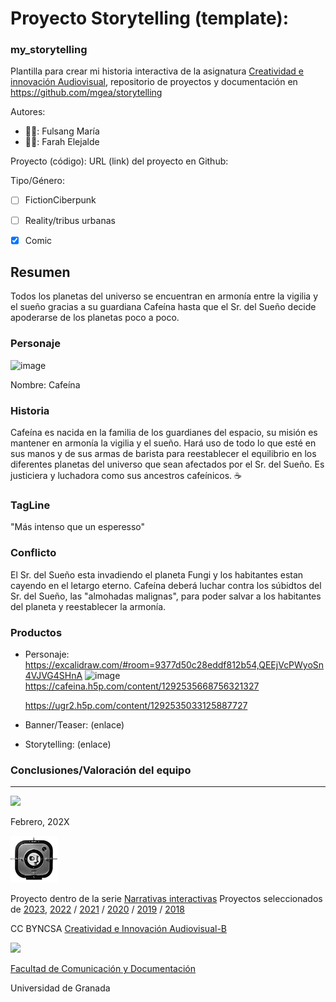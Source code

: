 
# Proyecto Storytelling (template): 
### my_storytelling
Plantilla para crear mi historia interactiva de la asignatura [Creatividad e innovación Audiovisual](https://www.ugr.es/estudiantes/grados/grado-comunicacion-audiovisual/creacion-difusion-nuevos-contenidos-audiovis), repositorio de proyectos y documentación en https://github.com/mgea/storytelling




Autores:  
<!---
Incluir lista de personas del grupo 
Se puede añadir enlace a página personal de github o lo que se quiera...(optativo)
-->

- 🧚‍♀️: Fulsang María
- 🧚‍♀️: Farah Elejalde



Proyecto (código): 
URL (link) del proyecto en Github: 


Tipo/Género:  
- [ ] FictionCiberpunk  
- [ ] Reality/tribus urbanas  
- [x] Comic




## Resumen
Todos los planetas del universo se encuentran en armonía entre la vigilia y el sueño gracias a su guardiana Cafeína hasta que el Sr. del Sueño decide apoderarse de los planetas poco a poco.

### Personaje

![image](https://github.com/user-attachments/assets/9546236c-9f10-483d-b00a-c383c662d002)

Nombre: Cafeína


### Historia
Cafeína es nacida en la familia de los guardianes del espacio, su misión es mantener en armonía la vigilia y el sueño. Hará uso de todo lo que esté en sus manos y de sus armas de barista para reestablecer el equilibrio en los diferentes planetas del universo que sean afectados por el Sr. del Sueño. Es justiciera y luchadora como sus ancestros cafeínicos. ☕

### TagLine
"Más intenso que un esperesso"

### Conflicto 
El Sr. del Sueño esta invadiendo el planeta Fungi y los habitantes estan cayendo en el letargo eterno. Cafeína deberá luchar contra los súbidtos del Sr. del Sueño, las "almohadas malignas", para poder salvar a los habitantes del planeta y reestablecer la armonía. 

### Productos

- Personaje: https://excalidraw.com/#room=9377d50c28eddf812b54,QEEjVcPWyoSn4VJVG4SHnA 
![image](https://github.com/user-attachments/assets/39e3f509-6c28-42a0-a679-68547dd4bfe5)
https://cafeina.h5p.com/content/1292535668756321327

  https://ugr2.h5p.com/content/1292535033125887727
- Banner/Teaser:  (enlace) 


- Storytelling: (enlace) 




### Conclusiones/Valoración del equipo






------
![](https://upload.wikimedia.org/wikipedia/commons/thumb/6/62/CC-BY-SA-Andere_Wikis_%28v%29.svg/200px-CC-BY-SA-Andere_Wikis_%28v%29.svg.png)

<!---
Lista completa de emojis de markDown - https://gist.github.com/rxaviers/7360908) 
-->

Febrero, 202X

![](https://github.com/mgea/CRIAv/blob/main/logo_criav75.png)

Proyecto dentro de la serie [Narrativas interactivas](https://github.com/mgea/storytelling/blob/master/What_is_a_digital_storytelling.md) 
Proyectos seleccionados de [2023](https://github.com/mgea/storytelling/tree/master/2023), [2022](https://github.com/mgea/storytelling/blob/master/2022/readme.md) / [2021](https://github.com/mgea/storytelling/blob/master/2021/readme.md) / [2020](https://github.com/mgea/storytelling/blob/master/2020/readme.md)  / 
[2019](https://github.com/mgea/storytelling/blob/master/2019/readme.md) / [2018](https://github.com/mgea/storytelling/blob/master/2018/readme.md) 

CC BYNCSA [Creatividad e Innovación Audiovisual-B](https://github.com/mgea/criav/)

<img src="https://mirrors.creativecommons.org/presskit/buttons/88x31/png/by-nc-sa.png"  width="75" > 

[Facultad de Comunicación y Documentación](http://fcd.ugr.es)

Universidad de Granada
